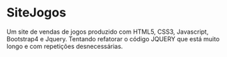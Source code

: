 # SiteJogos
Um site de vendas de jogos produzido com HTML5, CSS3, Javascript, Bootstrap4 e Jquery.
Tentando refatorar o código JQUERY que está muito longo e com repetições desnecessárias.
